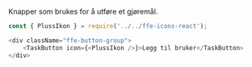 Knapper som brukes for å utføre et gjøremål.

```js
const { PlussIkon } = require('../../ffe-icons-react');

<div className="ffe-button-group">
    <TaskButton icon={<PlussIkon />}>Legg til bruker</TaskButton>
</div>
```
